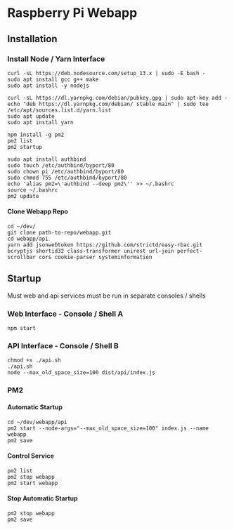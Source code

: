 
# Raspberry Pi Webapp

## Installation

### Install Node / Yarn Interface
```
curl -sL https://deb.nodesource.com/setup_13.x | sudo -E bash -
sudo apt install gcc g++ make
sudo apt install -y nodejs

curl -sL https://dl.yarnpkg.com/debian/pubkey.gpg | sudo apt-key add -
echo "deb https://dl.yarnpkg.com/debian/ stable main" | sudo tee /etc/apt/sources.list.d/yarn.list
sudo apt update
sudo apt install yarn

npm install -g pm2
pm2 list
pm2 startup

sudo apt install authbind
sudo touch /etc/authbind/byport/80
sudo chown pi /etc/authbind/byport/80
sudo chmod 755 /etc/authbind/byport/80
echo 'alias pm2=\'authbind --deep pm2\'' >> ~/.bashrc
source ~/.bashrc
pm2 update

```

#### Clone Webapp Repo
```
cd ~/dev/
git clone path-to-repo/webapp.git
cd webapp/api
yarn add jsonwebtoken https://github.com/strictd/easy-rbac.git bcryptjs shortid32 class-transformer unirest url-join perfect-scrollbar cors cookie-parser systeminformation

```

## Startup
Must web and api services must be run in separate consoles / shells
### Web Interface - Console / Shell A
```
npm start

```

### API Interface - Console / Shell B
```
chmod +x ./api.sh
./api.sh
node --max_old_space_size=100 dist/api/index.js

```

### PM2
#### Automatic Startup
```
cd ~/dev/webapp/api
pm2 start --node-args="--max_old_space_size=100" index.js --name webapp
pm2 save

```
#### Control Service
```
pm2 list
pm2 stop webapp
pm2 start webapp

```
#### Stop Automatic Startup
```
pm2 stop webapp
pm2 save

```



